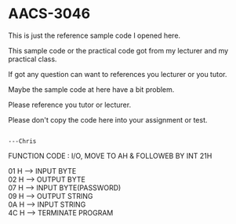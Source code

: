 # AACS-3046

This is just the reference sample code I opened here. 

This sample code or the practical code got from my lecturer and my practical class. 

If got any question can want to references you lecturer or you tutor.  

Maybe the sample code at here have a bit problem.

Please reference you tutor or lecturer.

Please don't copy the code here into your assignment or test. 

                                                                          ---Chris
 
 FUNCTION CODE : I/O, MOVE TO AH & FOLLOWEB BY INT 21H

  01 H --> INPUT BYTE                 
  02 H --> OUTPUT BYTE               
  07 H --> INPUT BYTE(PASSWORD)      
  09 H --> OUTPUT STRING              
  0A H --> INPUT STRING               
  4C H --> TERMINATE PROGRAM         
